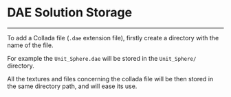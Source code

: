 # DAE Solution Storage

-----

To add a Collada file (```.dae``` extension file), firstly create a directory with the name of the file.

For example the ``Unit_Sphere.dae`` will be stored in the ``Unit_Sphere/`` directory.

All the textures and files concerning the collada file will be then stored in the same directory path, and will ease its use.